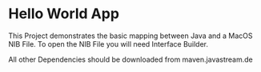 # Hello World App


This Project demonstrates the basic mapping between Java and a MacOS NIB File.
To open the NIB File you will need Interface Builder.

All other Dependencies should be downloaded from maven.javastream.de

